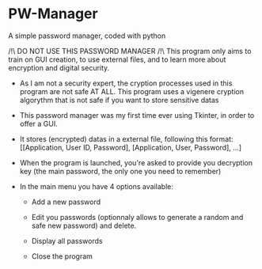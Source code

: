 # PW-Manager
A simple password manager, coded with python

/!\ DO NOT USE THIS PASSWORD MANAGER /!\ 
This program only aims to train on GUI creation, to use external files, and to learn more about encryption and digital security. 

- As I am not a security expert, the cryption processes used in this program are not safe AT ALL.
  This program uses a vigenere cryption algorythm that is not safe if you want to store sensitive datas 
 
- This password manager was my first time ever using Tkinter, in order to offer a GUI.

- It stores (encrypted) datas in a external file, following this format: [[Application, User ID, Password], [Application, User, Password], ...]

- When the program is launched, you're asked to provide you decryption key (the main password, the only one you need to remember)

- In the main menu you have 4 options available:
    
    - Add a new password
    
    - Edit you passwords (optionnaly allows to generate a random and safe new password) and delete.
    
    - Display all passwords
    
    - Close the program
    
    
